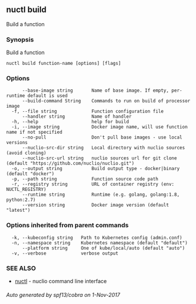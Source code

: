 ## nuctl build

Build a function

### Synopsis


Build a function

```
nuctl build function-name [options] [flags]
```

### Options

```
      --base-image string       Name of base image. If empty, per-runtime default is used
      --build-command String    Commands to run on build of processor image
  -f, --file string             Function configuration file
      --handler string          Name of handler
  -h, --help                    help for build
  -i, --image string            Docker image name, will use function name if not specified
      --no-pull                 Don't pull base images - use local versions
      --nuclio-src-dir string   Local directory with nuclio sources (avoid cloning)
      --nuclio-src-url string   nuclio sources url for git clone (default "https://github.com/nuclio/nuclio.git")
  -o, --output string           Build output type - docker|binary (default "docker")
  -p, --path string             Function source code path
  -r, --registry string         URL of container registry (env: NUCTL_REGISTRY)
      --runtime string          Runtime (e.g. golang, golang:1.8, python:2.7)
      --version string          Docker image version (default "latest")
```

### Options inherited from parent commands

```
  -k, --kubeconfig string   Path to Kubernetes config (admin.conf)
  -n, --namespace string    Kubernetes namespace (default "default")
      --platform string     One of kube/local/auto (default "auto")
  -v, --verbose             verbose output
```

### SEE ALSO
* [nuctl](nuctl.md)	 - nuclio command line interface

###### Auto generated by spf13/cobra on 1-Nov-2017
